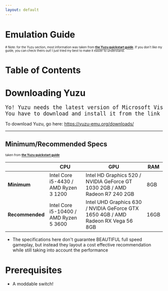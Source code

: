 ```yaml
---
layout: default
---
```


# Emulation Guide
<sup><sub># Note: for the Yuzu section, most information was taken from [**the Yuzu quickstart guide**](https://yuzu-emu.org/help/quickstart/). If you don't like my guide, you can check theirs out! I just tried my best to make it easier to understand.</sub></sup>

# Table of Contents



# Downloading Yuzu

<big><pre>Yo! Yuzu needs the latest version of Microsoft Visual C++. You have to download and install it from the link below:
https://aka.ms/vs/16/release/vc_redist.x64.exe</pre></big>

To download Yuzu, go here: https://yuzu-emu.org/downloads/

---

## Minimum/Recommended Specs

<sup><sub>taken from [**the Yuzu quickstart guide**](https://yuzu-emu.org/help/quickstart/)</sup></sub>

|                 | **CPU**                                | **GPU**                                                                          | **RAM** |
|-----------------|----------------------------------------|----------------------------------------------------------------------------------|---------|
| **Minimum**     | Intel Core i5-4430 / AMD Ryzen 3 1200  | Intel HD Graphics 520 / NVIDIA GeForce GT 1030 2GB / AMD Radeon R7 240 2GB       | 8GB     |
| **Recommended** | Intel Core i5-10400 / AMD Ryzen 5 3600 | Intel UHD Graphics 630 / NVIDIA GeForce GTX 1650 4GB / AMD Radeon RX Vega 56 8GB | 16GB    |

- The specifications here don't guarantee BEAUTIFUL full speed gameplay, but instead they layout a cost effective recommendation while still taking into account the performance

# Prerequisites

- A moddable switch! 
